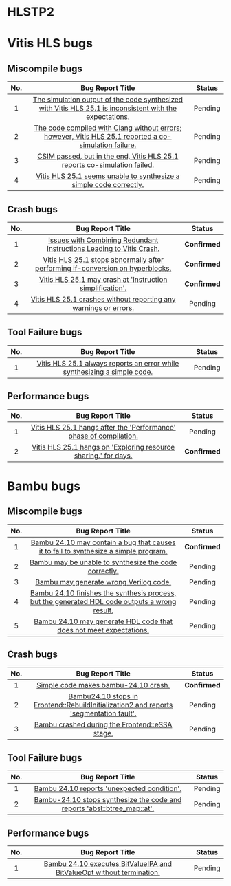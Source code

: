 # HLSTP2

# Vitis HLS bugs

## Miscompile bugs

| No.  |                           Bug Report Title                             |    Status     |
| :--: | :---------------------------------------------------------: | :-----------: | 
|  1  | [The simulation output of the code synthesized with Vitis HLS 25.1 is inconsistent with the expectations.](https://adaptivesupport.amd.com/s/question/0D5Pd00000ocbEjKAI/the-simulation-output-of-the-code-synthesized-with-vitis-hls-251-is-inconsistent-with-the-expectations)  | Pending  |
|  2  | [The code compiled with Clang without errors; however, Vitis HLS 25.1 reported a co-simulation failure.](https://adaptivesupport.amd.com/s/question/0D5Pd00000ocnbSKAQ/the-code-compiled-with-clang-without-errors-however-vitis-hls-251-reported-a-cosimulation-failure)  | Pending |
|  3  | [CSIM passed, but in the end, Vitis HLS 25.1 reports co-simulation failed.](https://adaptivesupport.amd.com/s/question/0D5Pd00000pEUk3KAG/csim-passed-but-in-the-end-vitis-hls-251-reports-cosimulation-failed)    | Pending  |
|  4  | [Vitis HLS 25.1 seems unable to synthesize a simple code correctly.](https://adaptivesupport.amd.com/s/question/0D5Pd00000v13CrKAI/vitis-hls-251-seems-unable-to-synthesize-a-simple-code-correctly?language=en_US)    | Pending  |

## Crash bugs

| No.  |                           Bug Report Title                              |    Status     |
| :--: | :---------------------------------------------------------:  | :-----------: |
|  1  | [Issues with Combining Redundant Instructions Leading to Vitis Crash.](https://adaptivesupport.amd.com/s/question/0D5Pd00000p80VVKAY/issues-with-combining-redundant-instructions-leading-to-vitis-crash)  | **Confirmed** |
|  2  | [Vitis HLS 25.1 stops abnormally after performing if-conversion on hyperblocks.](https://adaptivesupport.amd.com/s/question/0D5Pd00000pD7b0KAC/vitis-hls-251-stops-abnormally-after-performing-ifconversion-on-hyperblocks) | **Confirmed**  |
|  3  | [Vitis HLS 25.1 may crash at 'Instruction simplification'.](https://adaptivesupport.amd.com/s/question/0D5Pd00000qvftPKAQ/vitis-hls-251-may-crash-at-instruction-simplification)  | **Confirmed** |
|  4  | [Vitis HLS 25.1 crashes without reporting any warnings or errors.](https://adaptivesupport.amd.com/s/question/0D5Pd00000sCAeFKAW/vitis-hls-251-crashes-without-reporting-any-warnings-or-errors) | Pending  |
 

## Tool Failure bugs
| No.  |                           Bug Report Title                             |    Status     |
| :--: | :---------------------------------------------------------: | :-----------: | 
|  1  | [Vitis HLS 25.1 always reports an error while synthesizing a simple code.](https://adaptivesupport.amd.com/s/question/0D5Pd00000sKBD9KAO/vitis-hls-251-always-reports-an-error-while-synthesizing-a-simple-code?language=en_US)  | Pending |

## Performance bugs
| No.  |                           Bug Report Title                             |    Status     |
| :--: | :---------------------------------------------------------: | :-----------: | 
|  1  | [Vitis HLS 25.1 hangs after the 'Performance' phase of compilation.](https://adaptivesupport.amd.com/s/question/0D5Pd00000s6XWgKAM/vitis-hls-251-hangs-after-the-performance-phase-of-compilation) | Pending | 
|  2  | [Vitis HLS 25.1 hangs on 'Exploring resource sharing.' for days.](https://adaptivesupport.amd.com/s/feed/0D5Pd00000uysCTKAY?language=en_US) |  **Confirmed** | 

# Bambu bugs

## Miscompile bugs

| No.  |                           Bug Report Title                             |    Status     |
| :--: | :---------------------------------------------------------: | :-----------: | 
|  1  | [Bambu 24.10 may contain a bug that causes it to fail to synthesize a simple program.](https://github.com/ferrandi/PandA-bambu/issues/366)  | **Confirmed**  |
|  2  | [Bambu may be unable to synthesize the code correctly.](https://github.com/ferrandi/PandA-bambu/issues/370)  | Pending |
|  3  | [Bambu may generate wrong Verilog code.](https://github.com/ferrandi/PandA-bambu/issues/371)    | Pending  |
|  4  | [Bambu 24.10 finishes the synthesis process, but the generated HDL code outputs a wrong result.](https://github.com/ferrandi/PandA-bambu/issues/374)    | Pending  |
|  5  | [Bambu 24.10 may generate HDL code that does not meet expectations.](https://github.com/ferrandi/PandA-bambu/issues/375)    | Pending  |
 

## Crash bugs

| No.  |                           Bug Report Title                              |    Status     |
| :--: | :---------------------------------------------------------:  | :-----------: |
|  1  | [Simple code makes bambu-24.10 crash.](https://github.com/ferrandi/PandA-bambu/issues/362)  | **Confirmed** |
|  2  | [Bambu24.10 stops in Frontend::RebuildInitialization2 and reports 'segmentation fault'.](https://github.com/ferrandi/PandA-bambu/issues/363) | Pending  |
|  3  | [Bambu crashed during the Frontend::eSSA stage.](https://github.com/ferrandi/PandA-bambu/issues/365)  | Pending | 
 

## Tool Failure bugs
| No.  |                           Bug Report Title                             |    Status     |
| :--: | :---------------------------------------------------------: | :-----------: | 
|  1  | [Bambu 24.10 reports 'unexpected condition'.](https://github.com/ferrandi/PandA-bambu/issues/367)  | Pending |
|  2  | [Bambu-24.10 stops synthesize the code and reports 'absl::btree_map::at'.](https://github.com/ferrandi/PandA-bambu/issues/368)  | Pending |

## Performance bugs
| No.  |                           Bug Report Title                             |    Status     |
| :--: | :---------------------------------------------------------: | :-----------: | 
|  1  | [Bambu 24.10 executes BitValueIPA and BitValueOpt without termination.](https://github.com/ferrandi/PandA-bambu/issues/372)  | Pending |


